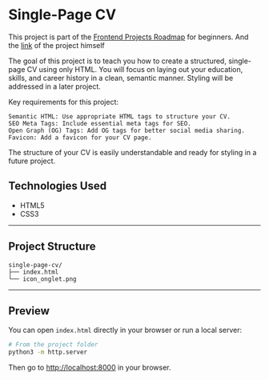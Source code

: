 # Single-Page CV 
This project is part of the [Frontend Projects Roadmap](https://roadmap.sh/frontend/projects) for beginners. And the [link](https://roadmap.sh/projects/single-page-cv) of the project himself 

The goal of this project is to teach you how to create a structured, single-page CV using only HTML. You will focus on laying out your education, skills, and career history in a clean, semantic manner. Styling will be addressed in a later project.

Key requirements for this project:

    Semantic HTML: Use appropriate HTML tags to structure your CV.
    SEO Meta Tags: Include essential meta tags for SEO.
    Open Graph (OG) Tags: Add OG tags for better social media sharing.
    Favicon: Add a favicon for your CV page.

The structure of your CV is easily understandable and ready for styling in a future project.

## Technologies Used

- HTML5
- CSS3

---

## Project Structure

```
single-page-cv/
├── index.html
└── icon_onglet.png
```

---

##  Preview

You can open `index.html` directly in your browser or run a local server:

```bash
# From the project folder
python3 -m http.server
```

Then go to [http://localhost:8000](http://localhost:8000) in your browser.